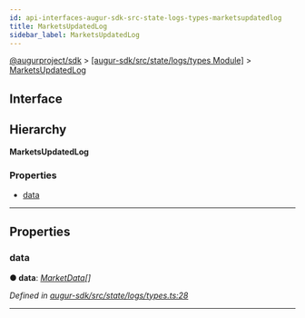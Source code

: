 ```yaml
---
id: api-interfaces-augur-sdk-src-state-logs-types-marketsupdatedlog
title: MarketsUpdatedLog
sidebar_label: MarketsUpdatedLog
---
```


[@augurproject/sdk](api-readme.md) > [[augur-sdk/src/state/logs/types Module]](api-modules-augur-sdk-src-state-logs-types-module.md) > [MarketsUpdatedLog](api-interfaces-augur-sdk-src-state-logs-types-marketsupdatedlog.md)

## Interface

## Hierarchy

**MarketsUpdatedLog**

### Properties

* [data](api-interfaces-augur-sdk-src-state-logs-types-marketsupdatedlog.md#data)

---

## Properties

<a id="data"></a>

###  data

**● data**: *[MarketData](api-interfaces-augur-sdk-src-state-logs-types-marketdata.md)[]*

*Defined in [augur-sdk/src/state/logs/types.ts:28](https://github.com/AugurProject/augur/blob/3727cd4ec9/packages/augur-sdk/src/state/logs/types.ts#L28)*

___

